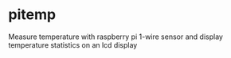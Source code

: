 # pitemp
Measure temperature with raspberry pi 1-wire sensor and display temperature statistics on an lcd display
